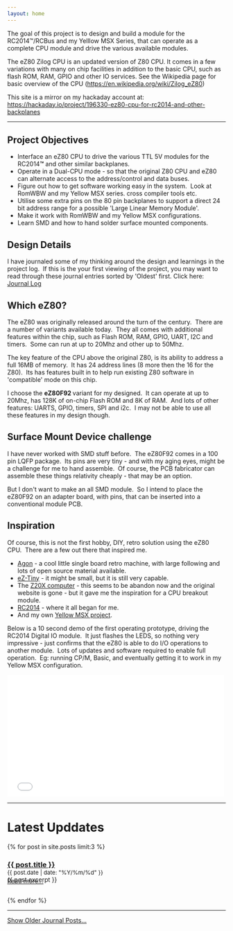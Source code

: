 ```yaml
---
layout: home
---
```



The goal of this project is to design and build a module for the RC2014™/RCBus and my Yelllow MSX Series, that can operate as a complete CPU module and drive the various available modules.

The eZ80 Zilog CPU is an updated version of Z80 CPU. It comes in a few variations with many on chip facilities in addition to the basic CPU, such as flash ROM, RAM, GPIO and other IO services. See the Wikipedia page for basic overview of the CPU (<a href="https://en.wikipedia.org/wiki/Zilog_eZ80">https://en.wikipedia.org/wiki/Zilog_eZ80</a>)

This site is a mirror on my hackaday account at: <a href="https://hackaday.io/project/196330-ez80-cpu-for-rc2014-and-other-backplanes">https://hackaday.io/project/196330-ez80-cpu-for-rc2014-and-other-backplanes</a>

---

<h2><strong>Project Objectives<br></strong></h2>

<ul><li>Interface an eZ80 CPU to drive the various TTL 5V modules for the RC2014<strong>&trade;</strong> and other similar backplanes.</li><li>Operate in a Dual-CPU mode - so that the original Z80 CPU and eZ80 can alternate access to the address/control and data buses.</li><li>Figure out how to get software working easy in the system.&nbsp; Look at RomWBW and my Yellow MSX series. cross compiler tools etc.</li><li>Utilise some extra pins on the 80 pin backplanes to support a direct 24 bit address range for a possible 'Large Linear Memory Module'.</li><li>Make it work with RomWBW and my Yellow MSX configurations.</li><li>Learn SMD and how to hand solder surface mounted components.</li></ul>

<h2><strong>Design Details</strong></h2>

I have journaled some of my thinking around the design and learnings in the project log.&nbsp; If this is the your first viewing of the project, you may want to read through these journal entries sorted by 'Oldest' first. Click here: [Journal Log](./all-journals.md)

<h2><strong>Which eZ80?</strong></h2>

<p>The eZ80 was originally released around the turn of the century.&nbsp; There are a number of variants available today.&nbsp; They all comes with additional features within the chip, such as Flash ROM, RAM, GPIO, UART, I2C and timers.&nbsp; Some can run at up to 20Mhz and other up to 50Mhz.&nbsp;&nbsp;</p>

<p>The key feature of the CPU above the original Z80, is its ability to address a full 16MB of memory.&nbsp; It has 24 address lines (8 more then the 16 for the Z80).&nbsp; Its has features built in to help run existing Z80 software in 'compatible' mode on this chip.&nbsp;&nbsp;</p>

<p>I choose the&nbsp;<strong>eZ80F92 </strong>variant for my designed.&nbsp; It can operate at up to 20Mhz, has 128K of on-chip Flash ROM and 8K of RAM.&nbsp; And lots of other features: UARTS, GPIO, timers, SPI and i2c.&nbsp; I may not be able to use all these features in my design though.</p>

<h2><strong>Surface Mount Device challenge</strong></h2>

<p>I have never worked with SMD stuff before.&nbsp; The eZ80F92&nbsp;comes in a 100 pin LQFP package.&nbsp; Its pins are very tiny - and with my aging eyes, might be a challenge for me to hand assemble.&nbsp; Of course, the PCB fabricator can assemble these things relativity cheaply - that may be an option.&nbsp;&nbsp;</p>

<p>But I don't want to make an all SMD module.&nbsp; So I intend to place the eZ80F92 on an adapter board, with pins, that can be inserted into a conventional module PCB.</p>

<h2><strong>Inspiration</strong></h2>

<p>Of course, this is not the first hobby, DIY, retro solution using the eZ80 CPU.&nbsp; There are a few out there that inspired me.</p>

<ul>
  <li>
    <a href="https://github.com/TheByteAttic/AgonLight">Agon</a> - a cool little single board retro machine, with large following and lots of open source material available.
  </li>

  <li>
    <a href="https://drive.google.com/file/d/1xoRq0Suo46uGw3tNLPOU8g6G4coTdOsZ/view">eZ-Tiny</a> - it might be small, but it is still very capable.
  </li>

  <li>The <a href="https://hackaday.com/2020/02/23/a-z80-computer-at-the-next-level/">Z20X computer</a> - this seems to be abandon now and the original website is gone - but it gave me the inspiration for a CPU breakout module.
  </li>

  <li><a href="https://rc2014.co.uk/">RC2014</a> - where it all began for me.</li>

  <li>And my own <a href="https://github.com/vipoo/yellow-msx-series-for-rc2014">Yellow MSX project</a>.</li>
</ul>


<p>Below is a 10 second demo of the first operating prototype, driving the RC2014 Digital IO module.&nbsp; It just flashes the LEDS, so nothing very impressive - just confirms that the eZ80 is able to do I/O operations to another module.&nbsp; Lots of updates and software required to enable full operation.&nbsp; Eg: running CP/M, Basic, and eventually getting it to work in my Yellow MSX configuration.</p>

<div class="video-container"><iframe style="width: 500px; height: 281px;" src="//www.youtube.com/embed/s31_nAPKu_E" frameborder="0" allowfullscreen=""></iframe></div>

---

# Latest Upddates

  {% for post in site.posts limit:3 %}
  <div>
      <h3 style="margin-bottom: 0px"><a href="{{ site.baseurl }}{{ post.url }}">{{ post.title }}</a></h3>
      <div style="font-size: small">{{ post.date | date: "%Y/%m/%d" }}</div>
      <div style="margin-bottom: -1em">{{ post.excerpt }}</div>
      <a href="{{ site.baseurl }}{{ post.url }}">Read more...</a>
      <div style="padding-bottom: 2em" ></div>
      </div>
  {% endfor %}


---

<script>
function showAllPosts() {
  const allPostsSection = document.getElementById("allPosts");
  allPostsSection.style.display = "block";

  const allPostsLink = document.getElementById("allPostLink");
  allPostsLink.style.display = "none";
}
</script>

<a id="allPostLink" href="javascript:void(0)" onclick="showAllPosts()">Show Older Journal Posts...</a>

<div id="allPosts" style="display:none">

{% for post in site.posts offset:3 %}
  <div>
      <h3 style="margin-bottom: 0px"><a href="{{ site.baseurl }}{{ post.url }}">{{ post.title }}</a></h3>
      <div style="font-size: small">{{ post.date | date: "%Y/%m/%d" }}</div>
      <div style="margin-bottom: -1em">{{ post.excerpt }}</div>
      <a href="{{ site.baseurl }}{{ post.url }}">Read more...</a>
      <div style="padding-bottom: 2em" ></div>
  </div>

{% endfor %}
</div>

